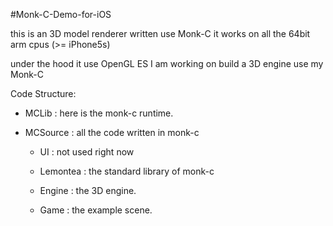 #Monk-C-Demo-for-iOS

this is an 3D model renderer written use Monk-C
it works on all the 64bit arm cpus (>= iPhone5s)

under the hood it use OpenGL ES
I am working on build a 3D engine use my Monk-C

Code Structure:

 - MCLib : here is the monk-c runtime.

 - MCSource : all the code written in monk-c

 	- UI : not used right now

    - Lemontea : the standard library of monk-c

    - Engine : the 3D engine.
    
    - Game : the example scene.
